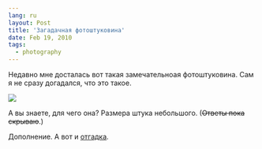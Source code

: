 ```yaml
---
lang: ru
layout: Post
title: 'Загадачная фотоштуковина'
date: Feb 19, 2010
tags:
  - photography
---
```


Недавно мне досталась вот такая замечательноая фотоштуковина. Сам я не сразу догадался, что это такое.

![](/images/blog/fotoshtuka.jpg)

А вы знаете, для чего она? Размера штука небольшого. (~~Ответы пока скрываю~~.)

Дополнение. А вот и [отгадка](http://birdwatcher.ru/blog/4340).
